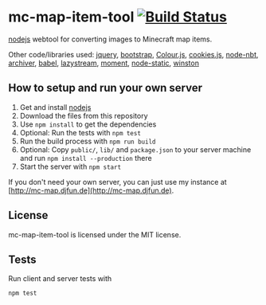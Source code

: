 mc-map-item-tool [![Build Status](https://travis-ci.org/djfun/mc-map-item-tool.png?branch=master)](https://travis-ci.org/djfun/mc-map-item-tool)
================

[nodejs](http://nodejs.org) webtool for converting images to Minecraft map items.

Other code/libraries used: [jquery](http://jquery.com/), [bootstrap](http://twitter.github.com/bootstrap/), [Colour.js](http://stevehanov.ca/blog/index.php?id=116), [cookies.js](https://github.com/ScottHamper/Cookies), [node-nbt](https://github.com/djfun/node-nbt), [archiver](https://github.com/ctalkington/node-archiver), [babel](https://github.com/babel/babel), [lazystream](https://github.com/jpommerening/node-lazystream), [moment](https://github.com/moment/moment), [node-static](https://github.com/cloudhead/node-static), [winston](https://github.com/winstonjs/winston)

How to setup and run your own server
------------------------------------
1. Get and install [nodejs](http://nodejs.org)
2. Download the files from this repository
3. Use `npm install` to get the dependencies
4. Optional: Run the tests with `npm test`
5. Run the build process with `npm run build`
6. Optional: Copy `public/`, `lib/` and `package.json` to your server machine and run `npm install --production` there
7. Start the server with `npm start`

If you don't need your own server, you can just use my instance at [http://mc-map.djfun.de](http://mc-map.djfun.de).


License
-------
mc-map-item-tool is licensed under the MIT license.


Tests
-----
Run client and server tests with

    npm test
